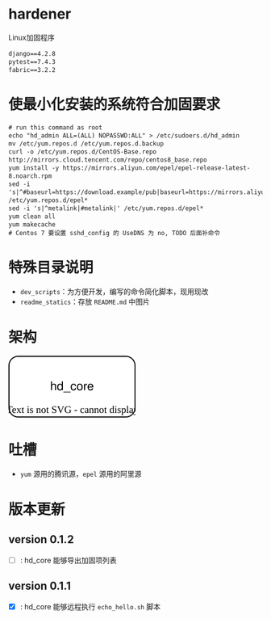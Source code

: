 # hardener
Linux加固程序

```text
django==4.2.8
pytest==7.4.3
fabric==3.2.2
```

# 使最小化安装的系统符合加固要求

```shell
# run this command as root
echo "hd_admin ALL=(ALL) NOPASSWD:ALL" > /etc/sudoers.d/hd_admin
mv /etc/yum.repos.d /etc/yum.repos.d.backup
curl -o /etc/yum.repos.d/CentOS-Base.repo http://mirrors.cloud.tencent.com/repo/centos8_base.repo
yum install -y https://mirrors.aliyun.com/epel/epel-release-latest-8.noarch.rpm
sed -i 's|^#baseurl=https://download.example/pub|baseurl=https://mirrors.aliyun.com|' /etc/yum.repos.d/epel*
sed -i 's|^metalink|#metalink|' /etc/yum.repos.d/epel*
yum clean all
yum makecache
# Centos 7 要设置 sshd_config 的 UseDNS 为 no, TODO 后面补命令

```

# 特殊目录说明

- `dev_scripts`：为方便开发，编写的命令简化脚本，现用现改
- `readme_statics`：存放 `README.md` 中图片

# 架构

![架构图](./readme_statics/architecture_diagram.drawio.svg)

# 吐槽

- `yum` 源用的腾讯源，`epel` 源用的阿里源

# 版本更新

## version 0.1.2

- [ ] : hd_core 能够导出加固项列表


## version 0.1.1

- [x] : hd_core 能够远程执行 `echo_hello.sh` 脚本